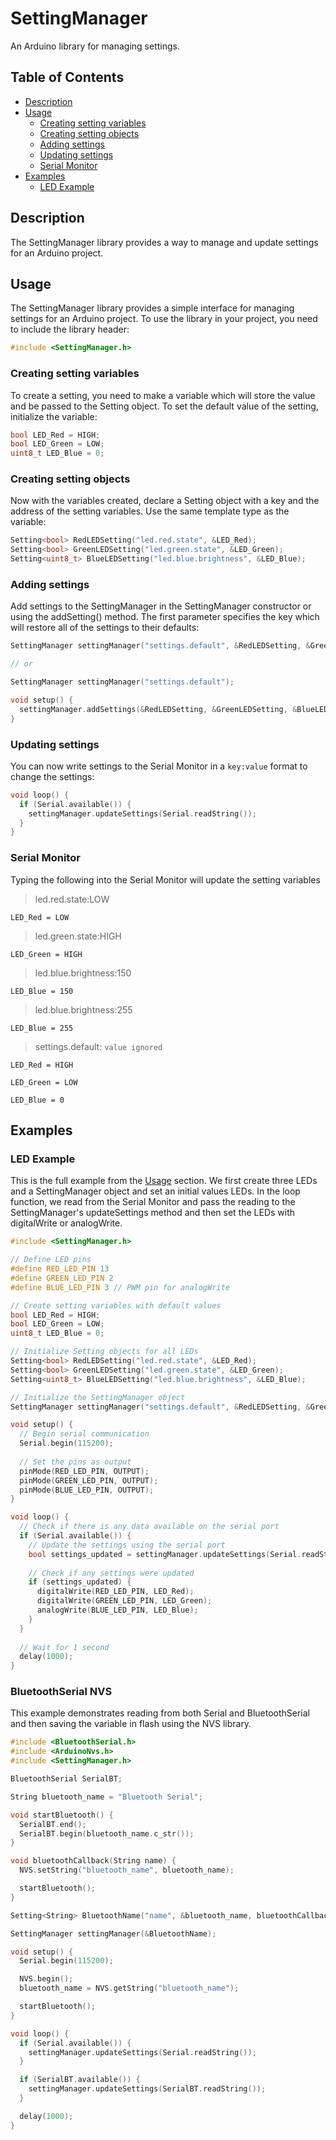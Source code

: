 # SettingManager

An Arduino library for managing settings.

## Table of Contents

- [Description](#description)
- [Usage](#usage)
  - [Creating setting variables](#creating-setting-variables)
  - [Creating setting objects](#creating-setting-objects)
  - [Adding settings](#adding-settings)
  - [Updating settings](#updating-settings)
  - [Serial Monitor](#serial-monitor)
- [Examples](#examples)
  - [LED Example](#led-example)

## Description

The SettingManager library provides a way to manage and update settings for an Arduino project.

## Usage

The SettingManager library provides a simple interface for managing settings for an Arduino project. To use the library in your project, you need to include the library header:

``` C++
#include <SettingManager.h>
```

### Creating setting variables

To create a setting, you need to make a variable which will store the value and be passed to the Setting object. To set the default value of the setting, initialize the variable:

``` C++
bool LED_Red = HIGH;
bool LED_Green = LOW;
uint8_t LED_Blue = 0;
```

### Creating setting objects

Now with the variables created, declare a Setting object with a key and the address of the setting variables. Use the same template type as the variable:

``` C++
Setting<bool> RedLEDSetting("led.red.state", &LED_Red);
Setting<bool> GreenLEDSetting("led.green.state", &LED_Green);
Setting<uint8_t> BlueLEDSetting("led.blue.brightness", &LED_Blue);
```

### Adding settings

Add settings to the SettingManager in the SettingManager constructor or using the addSetting() method. The first parameter specifies the key which will restore all of the settings to their defaults:

``` C++
SettingManager settingManager("settings.default", &RedLEDSetting, &GreenLEDSetting, &BlueLEDSetting);

// or

SettingManager settingManager("settings.default");

void setup() {
  settingManager.addSettings(&RedLEDSetting, &GreenLEDSetting, &BlueLEDSetting);
}
```

### Updating settings

You can now write settings to the Serial Monitor in a `key:value` format to change the settings:

``` C++
void loop() {
  if (Serial.available()) {
    settingManager.updateSettings(Serial.readString());
  }
}
```

### Serial Monitor

Typing the following into the Serial Monitor will update the setting variables

>led.red.state:LOW

`LED_Red = LOW`

>led.green.state:HIGH

`LED_Green = HIGH`

>led.blue.brightness:150

`LED_Blue = 150`

>led.blue.brightness:255

`LED_Blue = 255`

>settings.default: `value ignored`

`LED_Red = HIGH`

`LED_Green = LOW`

`LED_Blue = 0`

## Examples

### LED Example

This is the full example from the [Usage](#usage) section. We first create three LEDs and a SettingManager object and set an initial values LEDs. In the loop function, we read from the Serial Monitor and pass the reading to the SettingManager's updateSettings method and then set the LEDs with digitalWrite or analogWrite.

``` C++
#include <SettingManager.h>

// Define LED pins
#define RED_LED_PIN 13
#define GREEN_LED_PIN 2
#define BLUE_LED_PIN 3 // PWM pin for analogWrite

// Create setting variables with default values
bool LED_Red = HIGH;
bool LED_Green = LOW;
uint8_t LED_Blue = 0;

// Initialize Setting objects for all LEDs
Setting<bool> RedLEDSetting("led.red.state", &LED_Red);
Setting<bool> GreenLEDSetting("led.green.state", &LED_Green);
Setting<uint8_t> BlueLEDSetting("led.blue.brightness", &LED_Blue);

// Initialize the SettingManager object
SettingManager settingManager("settings.default", &RedLEDSetting, &GreenLEDSetting, &BlueLEDSetting);

void setup() {
  // Begin serial communication
  Serial.begin(115200);
  
  // Set the pins as output
  pinMode(RED_LED_PIN, OUTPUT);
  pinMode(GREEN_LED_PIN, OUTPUT);
  pinMode(BLUE_LED_PIN, OUTPUT);
}

void loop() {
  // Check if there is any data available on the serial port
  if (Serial.available()) {
    // Update the settings using the serial port
    bool settings_updated = settingManager.updateSettings(Serial.readString());
    
    // Check if any settings were updated
    if (settings_updated) {
      digitalWrite(RED_LED_PIN, LED_Red);
      digitalWrite(GREEN_LED_PIN, LED_Green);
      analogWrite(BLUE_LED_PIN, LED_Blue);
    }
  }
  
  // Wait for 1 second
  delay(1000);
}
```

### BluetoothSerial NVS

This example demonstrates reading from both Serial and BluetoothSerial and then saving the variable in flash using the NVS library.

``` C++
#include <BluetoothSerial.h>
#include <ArduinoNvs.h>
#include <SettingManager.h>

BluetoothSerial SerialBT;

String bluetooth_name = "Bluetooth Serial";

void startBluetooth() {
  SerialBT.end();
  SerialBT.begin(bluetooth_name.c_str());
}

void bluetoothCallback(String name) {
  NVS.setString("bluetooth_name", bluetooth_name);

  startBluetooth();
}

Setting<String> BluetoothName("name", &bluetooth_name, bluetoothCallback);

SettingManager settingManager(&BluetoothName);

void setup() {
  Serial.begin(115200);

  NVS.begin();
  bluetooth_name = NVS.getString("bluetooth_name");

  startBluetooth();
}

void loop() {
  if (Serial.available()) {
    settingManager.updateSettings(Serial.readString());
  }

  if (SerialBT.available()) {
    settingManager.updateSettings(SerialBT.readString());
  }

  delay(1000);
}
```

